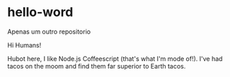 # hello-word
Apenas um outro repositorio

Hi Humans!

Hubot here, I like Node.js  Coffeescript (that's what I'm mode of!).
I've had tacos on the moom and find them  far superior to Earth tacos.
